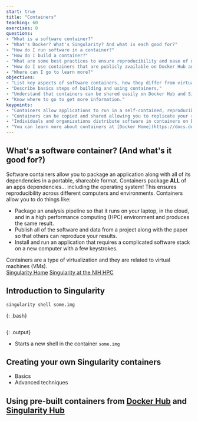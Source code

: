 ```yaml
---
start: true
title: "Containers"
teaching: 60
exercises: 0
questions:
- "What is a software container?"
- "What's Docker? What's Singularity? And what is each good for?"
- "How do I run software in a container?"
- "How do I build a container?"
- "What are some best practices to ensure reproducibility and ease of use?"
- "How do I use containers that are publicly available on Docker Hub and Singularity Hub?"
- "Where can I go to learn more?"
objectives:
- "List key aspects of software containers, how they differ from virtual machines, and give a few examples of popular software."
- "Describe basics steps of building and using containers."
- "Understand that containers can be shared easily on Docker Hub and Singularity Hub just as code is shared on GitHub."
- "Know where to go to get more information."
keypoints:
- "Containers allow applications to run in a self-contained, reproducible environment."
- "Containers can be copied and shared allowing you to replicate your results on a new machine, or colleagues to replicate your results in a different environment."
- "Individuals and organizations distribute software in containers on Docker Hub and Singularity Hub."
- "You can learn more about containers at [Docker Home](https://docs.docker.com/), [Singularity Home](http://singularity.lbl.gov/), and [Singularity at the NIH HPC](https://hpc.nih.gov/apps/singularity.html)."
---
```


## What's a software container? (And what's it good for?)
Software containers allow you to package an application along with all of its dependencies in a portable, shareable format. Containers package <b>ALL</b> of an apps dependencies... including the operating system!  This ensures reproducibility across different computers and environments.  Containers allow you to do things like:

* Package an analysis pipeline so that it runs on your laptop, in the cloud, and in a high performance computing (HPC) environment and produces the same result.
* Publish all of the software and data from a project along with the paper so that others can reproduce your results.
* Install and run an application that requires a complicated software stack on a new computer with a few keystrokes.

Containers are a type of virtualization and they are related to virtual machines (VMs).    
[Singularity Home](http://singularity.lbl.gov/)
[Singularity at the NIH HPC](https://hpc.nih.gov/apps/singularity.html)

## Introduction to Singularity

~~~
singularity shell some.img
~~~
{: .bash}

~~~
~~~
{: .output}



* Starts a new shell in the container `some.img`

## Creating your own Singularity containers
* Basics
* Advanced techniques

## Using pre-built containers from [Docker Hub](https://hub.docker.com/) and [Singularity Hub](https://singularity-hub.org/)
